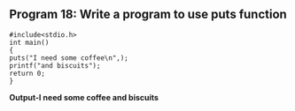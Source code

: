## Program 18: Write a program to use puts function
```
#include<stdio.h>
int main()
{
puts("I need some coffee\n",);
printf("and biscuits");
return 0;
}
```
**Output-I need some coffee and biscuits**
